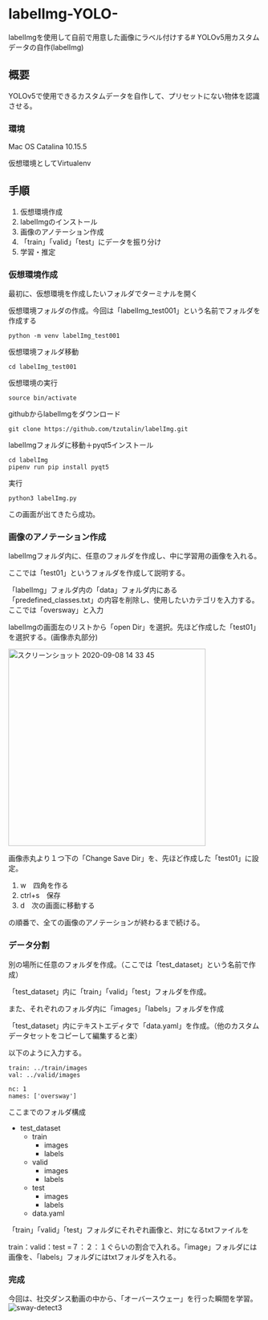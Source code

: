 # labelImg-YOLO-
labelImgを使用して自前で用意した画像にラベル付けする# YOLOv5用カスタムデータの自作(labelImg)

## 概要

YOLOv5で使用できるカスタムデータを自作して、プリセットにない物体を認識させる。

### 環境

Mac OS Catalina 10.15.5

仮想環境としてVirtualenv

## 手順

1. 仮想環境作成
2. labelImgのインストール
3. 画像のアノテーション作成
4. 「train」「valid」「test」にデータを振り分け
5. 学習・推定

### 仮想環境作成

最初に、仮想環境を作成したいフォルダでターミナルを開く

仮想環境フォルダの作成。今回は「labelImg_test001」という名前でフォルダを作成する

```
python -m venv labelImg_test001
```

仮想環境フォルダ移動

```
cd labelImg_test001
```

仮想環境の実行

```
source bin/activate
```

githubからlabelImgをダウンロード

```
git clone https://github.com/tzutalin/labelImg.git
```

labelImgフォルダに移動＋pyqt5インストール

```
cd labelImg
pipenv run pip install pyqt5
```

実行

```
python3 labelImg.py
```

この画面が出てきたら成功。

### 画像のアノテーション作成

labelImgフォルダ内に、任意のフォルダを作成し、中に学習用の画像を入れる。

ここでは「test01」というフォルダを作成して説明する。

「labelImg」フォルダ内の「data」フォルダ内にある「predefined_classes.txt」の内容を削除し、使用したいカテゴリを入力する。ここでは「oversway」と入力

labelImgの画面左のリストから「open Dir」を選択。先ほど作成した「test01」を選択する。(画像赤丸部分)

<img width="393" alt="スクリーンショット 2020-09-08 14 33 45" src="https://user-images.githubusercontent.com/68985919/92439978-b9312800-f1e6-11ea-8afe-c0766680f5e8.png">


画像赤丸より１つ下の「Change Save Dir」を、先ほど作成した「test01」に設定。

1. w　四角を作る
2. ctrl+s　保存
3. d　次の画面に移動する

の順番で、全ての画像のアノテーションが終わるまで続ける。



### データ分割

別の場所に任意のフォルダを作成。（ここでは「test_dataset」という名前で作成）

「test_dataset」内に「train」「valid」「test」フォルダを作成。

また、それぞれのフォルダ内に「images」「labels」フォルダを作成

「test_dataset」内にテキストエディタで「data.yaml」を作成。（他のカスタムデータセットをコピーして編集すると楽）

以下のように入力する。

```
train: ../train/images
val: ../valid/images

nc: 1
names: ['oversway']
```

ここまでのフォルダ構成

- test_dataset
  - train
    - images
    - labels	
  - valid
    - images
    - labels
  - test
    - images
    - labels
  - data.yaml	

「train」「valid」「test」フォルダにそれぞれ画像と、対になるtxtファイルを

train：valid：test =７：２：１ぐらいの割合で入れる。「image」フォルダには画像を、「labels」フォルダにはtxtフォルダを入れる。

### 完成
今回は、社交ダンス動画の中から、「オーバースウェー」を行った瞬間を学習。
![sway-detect3](https://user-images.githubusercontent.com/68985919/93725849-4ca62800-fbed-11ea-8e33-970f92d48a0b.gif)


